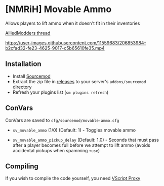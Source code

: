 # [NMRiH] Movable Ammo
Allows players to lift ammo when it doesn't fit in their inventories

[AlliedModders thread](https://forums.alliedmods.net/showthread.php?t=340795)


https://user-images.githubusercontent.com/11559683/206853984-b2cfad32-fe23-4625-9017-c5b65610fe35.mp4



## Installation
- Install [Sourcemod](https://www.sourcemod.net/downloads.php?branch=stable)
- Extract the zip file in [releases](https://github.com/dysphie/nmrih-movable-ammo/releases) to your server's `addons/sourcemod` directory
- Refresh your plugins list (`sm plugins refresh`)

## ConVars

ConVars are saved to `cfg/sourcemod/movable-ammo.cfg`

- `sv_movable_ammo` (1/0) (Default: 1) - Toggles movable ammo

- `sv_movable_ammo_pickup_delay` (Default: 1.0) - Seconds that must pass after a player becomes full before we attempt to lift ammo (avoids accidental pickups when spamming `+use`)

## Compiling

If you wish to compile the code yourself, you need [VScript Proxy](https://github.com/dysphie/nmrih-vscript-proxy)
